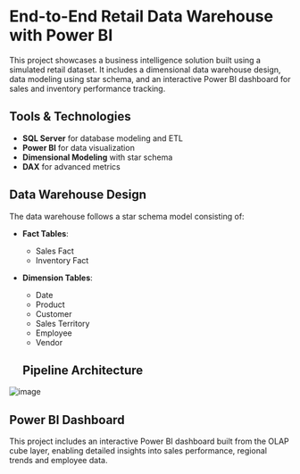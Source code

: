 # End-to-End Retail Data Warehouse with Power BI
This project showcases a business intelligence solution built using a simulated retail dataset. It includes a dimensional data warehouse design, data modeling using star schema, and an interactive Power BI dashboard for sales and inventory performance tracking.

## Tools & Technologies

- **SQL Server** for database modeling and ETL
- **Power BI** for data visualization
- **Dimensional Modeling** with star schema
- **DAX** for advanced metrics

## Data Warehouse Design

The data warehouse follows a star schema model consisting of:

- **Fact Tables**:
  - Sales Fact
  - Inventory Fact

- **Dimension Tables**:
  - Date
  - Product
  - Customer
  - Sales Territory
  - Employee
  - Vendor
 
  ## Pipeline Architecture

![image](https://github.com/user-attachments/assets/c552d44e-ede2-4afd-97f3-3033242b77e5)
 
  ## Power BI Dashboard

  This project includes an interactive Power BI dashboard built from the OLAP cube layer, enabling detailed insights into sales performance, regional trends and employee data.
